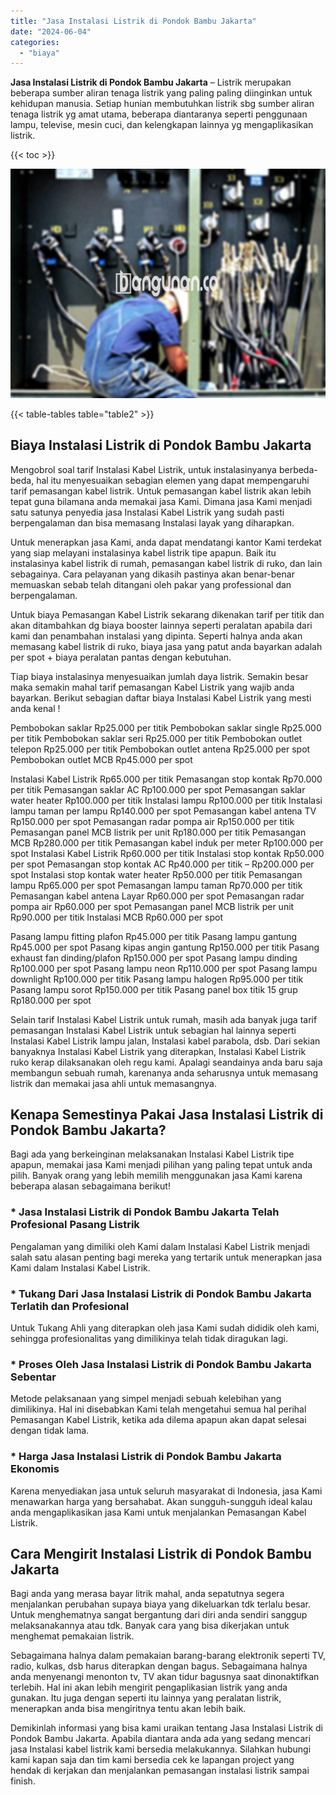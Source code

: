 ```yaml
---
title: "Jasa Instalasi Listrik di Pondok Bambu Jakarta"
date: "2024-06-04"
categories: 
  - "biaya"
---
```


**Jasa Instalasi Listrik di Pondok Bambu Jakarta** – Listrik merupakan beberapa sumber aliran tenaga listrik yang paling paling diinginkan untuk kehidupan manusia. Setiap hunian membutuhkan listrik sbg sumber aliran tenaga listrik yg amat utama, beberapa diantaranya seperti penggunaan lampu, televise, mesin cuci, dan kelengkapan lainnya yg mengaplikasikan listrik.

{{< toc >}}

![Jasa Instalasi Listrik di Pondok Bambu Jakarta](/images/instalasi-listrik-murah22.png)

{{< table-tables table="table2" >}}

## Biaya Instalasi Listrik di Pondok Bambu Jakarta

Mengobrol soal tarif Instalasi Kabel Listrik, untuk instalasinyanya berbeda-beda, hal itu menyesuaikan sebagian elemen yang dapat mempengaruhi tarif pemasangan kabel listrik. Untuk pemasangan kabel listrik akan lebih tepat guna bilamana anda memakai jasa Kami. Dimana jasa Kami menjadi satu satunya penyedia jasa Instalasi Kabel Listrik yang sudah pasti berpengalaman dan bisa memasang Instalasi layak yang diharapkan.

Untuk menerapkan jasa Kami, anda dapat mendatangi kantor Kami terdekat yang siap melayani instalasinya kabel listrik tipe apapun. Baik itu instalasinya kabel listrik di rumah, pemasangan kabel listrik di ruko, dan lain sebagainya. Cara pelayanan yang dikasih pastinya akan benar-benar memuaskan sebab telah ditangani oleh pakar yang professional dan berpengalaman.

Untuk biaya Pemasangan Kabel Listrik sekarang dikenakan tarif per titik dan akan ditambahkan dg biaya booster lainnya seperti peralatan apabila dari kami dan penambahan instalasi yang dipinta. Seperti halnya anda akan memasang kabel listrik di ruko, biaya jasa yang patut anda bayarkan adalah per spot + biaya peralatan pantas dengan kebutuhan.

Tiap biaya instalasinya menyesuaikan jumlah daya listrik. Semakin besar maka semakin mahal tarif pemasangan Kabel Listrik yang wajib anda bayarkan. Berikut sebagian daftar biaya Instalasi Kabel Listrik yang mesti anda kenal !

Pembobokan saklar Rp25.000 per titik Pembobokan saklar single Rp25.000 per titik Pembobokan saklar seri Rp25.000 per titik Pembobokan outlet telepon Rp25.000 per titik Pembobokan outlet antena Rp25.000 per spot Pembobokan outlet MCB Rp45.000 per spot

Instalasi Kabel Listrik Rp65.000 per titik Pemasangan stop kontak Rp70.000 per titik Pemasangan saklar AC Rp100.000 per spot Pemasangan saklar water heater Rp100.000 per titik Instalasi lampu Rp100.000 per titik Instalasi lampu taman per lampu Rp140.000 per spot Pemasangan kabel antena TV Rp150.000 per spot Pemasangan radar pompa air Rp150.000 per titik Pemasangan panel MCB listrik per unit Rp180.000 per titik Pemasangan MCB Rp280.000 per titik Pemasangan kabel induk per meter Rp100.000 per spot Instalasi Kabel Listrik Rp60.000 per titik Instalasi stop kontak Rp50.000 per spot Pemasangan stop kontak AC Rp40.000 per titik – Rp200.000 per spot Instalasi stop kontak water heater Rp50.000 per titik Pemasangan lampu Rp65.000 per spot Pemasangan lampu taman Rp70.000 per titik Pemasangan kabel antena Layar Rp60.000 per spot Pemasangan radar pompa air Rp60.000 per spot Pemasangan panel MCB listrik per unit Rp90.000 per titik Instalasi MCB Rp60.000 per spot

Pasang lampu fitting plafon Rp45.000 per titik Pasang lampu gantung Rp45.000 per spot Pasang kipas angin gantung Rp150.000 per titik Pasang exhaust fan dinding/plafon Rp150.000 per spot Pasang lampu dinding Rp100.000 per spot Pasang lampu neon Rp110.000 per spot Pasang lampu downlight Rp100.000 per titik Pasang lampu halogen Rp95.000 per titik Pasang lampu sorot Rp150.000 per titik Pasang panel box titik 15 grup Rp180.000 per spot

Selain tarif Instalasi Kabel Listrik untuk rumah, masih ada banyak juga tarif pemasangan Instalasi Kabel Listrik untuk sebagian hal lainnya seperti Instalasi Kabel Listrik lampu jalan, Instalasi kabel parabola, dsb. Dari sekian banyaknya Instalasi Kabel Listrik yang diterapkan, Instalasi Kabel Listrik ruko kerap dilaksanakan oleh regu kami. Apalagi seandainya anda baru saja membangun sebuah rumah, karenanya anda seharusnya untuk memasang listrik dan memakai jasa ahli untuk memasangnya.

## Kenapa Semestinya Pakai Jasa Instalasi Listrik di Pondok Bambu Jakarta?

Bagi ada yang berkeinginan melaksanakan Instalasi Kabel Listrik tipe apapun, memakai jasa Kami menjadi pilihan yang paling tepat untuk anda pilih. Banyak orang yang lebih memilih menggunakan jasa Kami karena beberapa alasan sebagaimana berikut!

### \* Jasa Instalasi Listrik di Pondok Bambu Jakarta Telah Profesional Pasang Listrik

Pengalaman yang dimiliki oleh Kami dalam Instalasi Kabel Listrik menjadi salah satu alasan penting bagi mereka yang tertarik untuk menerapkan jasa Kami dalam Instalasi Kabel Listrik.

### \* Tukang Dari Jasa Instalasi Listrik di Pondok Bambu Jakarta Terlatih dan Profesional

Untuk Tukang Ahli yang diterapkan oleh jasa Kami sudah dididik oleh kami, sehingga profesionalitas yang dimilikinya telah tidak diragukan lagi.

### \* Proses Oleh Jasa Instalasi Listrik di Pondok Bambu Jakarta Sebentar

Metode pelaksanaan yang simpel menjadi sebuah kelebihan yang dimilikinya. Hal ini disebabkan Kami telah mengetahui semua hal perihal Pemasangan Kabel Listrik, ketika ada dilema apapun akan dapat selesai dengan tidak lama.

### \* Harga Jasa Instalasi Listrik di Pondok Bambu Jakarta Ekonomis

Karena menyediakan jasa untuk seluruh masyarakat di Indonesia, jasa Kami menawarkan harga yang bersahabat. Akan sungguh-sungguh ideal kalau anda mengaplikasikan jasa Kami untuk menjalankan Pemasangan Kabel Listrik.

## Cara Mengirit Instalasi Listrik di Pondok Bambu Jakarta


Bagi anda yang merasa bayar litrik mahal, anda sepatutnya segera menjalankan perubahan supaya biaya yang dikeluarkan tdk terlalu besar. Untuk menghematnya sangat bergantung dari diri anda sendiri sanggup melaksanakannya atau tdk. Banyak cara yang bisa dikerjakan untuk menghemat pemakaian listrik.

Sebagaimana halnya dalam pemakaian barang-barang elektronik seperti TV, radio, kulkas, dsb harus diterapkan dengan bagus. Sebagaimana halnya anda menyenangi menonton tv, TV akan tidur bagusnya saat dinonaktifkan terlebih. Hal ini akan lebih mengirit pengaplikasian listrik yang anda gunakan. Itu juga dengan seperti itu lainnya yang peralatan listrik, menerapkan anda bisa mengiritnya tentu akan lebih baik.

Demikinlah informasi yang bisa kami uraikan tentang Jasa Instalasi Listrik di Pondok Bambu Jakarta. Apabila diantara anda ada yang sedang mencari jasa Instalasi kabel listrik kami bersedia melakukannya. Silahkan hubungi kami kapan saja dan tim kami bersedia cek ke lapangan project yang hendak di kerjakan dan menjalankan pemasangan instalasi listrik sampai finish.
